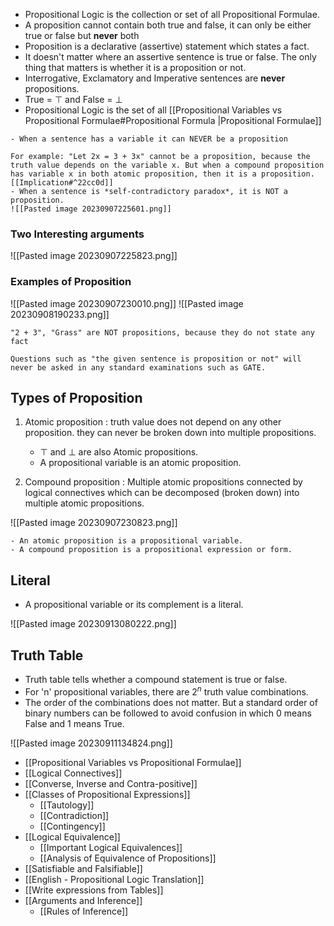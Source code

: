 - Propositional Logic is the collection or set of all Propositional Formulae.
- A proposition cannot contain both true and false, it can only be either true or false but **never** both
- Proposition is a declarative (assertive) statement which states a fact.
- It doesn't matter where an assertive sentence is true or false. The only thing that matters is whether it is a proposition or not.
- Interrogative, Exclamatory and Imperative sentences are **never** propositions.
- True = $\top$ and False = $\bot$
- Propositional Logic is the set of all [[Propositional Variables vs Propositional Formulae#Propositional Formula |Propositional Formulae]]

```ad-important
- When a sentence has a variable it can NEVER be a proposition

For example: "Let 2x = 3 + 3x" cannot be a proposition, because the truth value depends on the variable x. But when a compound proposition has variable x in both atomic proposition, then it is a proposition. [[Implication#^22cc0d]]
- When a sentence is *self-contradictory paradox*, it is NOT a proposition.
![[Pasted image 20230907225601.png]]

```


### Two Interesting arguments
![[Pasted image 20230907225823.png]]

### Examples of Proposition

![[Pasted image 20230907230010.png]]
![[Pasted image 20230908190233.png]]

```ad-attention
"2 + 3", "Grass" are NOT propositions, because they do not state any fact
```

```ad-warning
Questions such as "the given sentence is proposition or not" will never be asked in any standard examinations such as GATE.
```

## Types of Proposition

1. Atomic proposition : truth value does not depend on any other proposition. they can never be broken down into multiple propositions.
	- $\top$ and $\bot$ are also Atomic propositions.
	- A propositional variable is an atomic proposition.

2. Compound proposition : Multiple atomic propositions connected by logical connectives which can be decomposed (broken down) into multiple atomic propositions.


![[Pasted image 20230907230823.png]]

```ad-info
- An atomic proposition is a propositional variable.
- A compound proposition is a propositional expression or form.
```

## Literal 
- A propositional variable or its complement is a literal.

![[Pasted image 20230913080222.png]]

## Truth Table

- Truth table tells whether a compound statement is true or false.
- For 'n' propositional variables, there are $2^n$ truth value combinations. 
- The order of the combinations does not matter. But a standard order of binary numbers can be followed to avoid confusion in which 0 means False and 1 means True.

![[Pasted image 20230911134824.png]]


- [[Propositional Variables vs Propositional Formulae]]
- [[Logical Connectives]]
- [[Converse, Inverse and Contra-positive]]
- [[Classes of Propositional Expressions]]
	- [[Tautology]]
	- [[Contradiction]]
	- [[Contingency]]
- [[Logical Equivalence]]
	- [[Important Logical Equivalences]]
	- [[Analysis of Equivalence of Propositions]]
- [[Satisfiable and Falsifiable]]
- [[English - Propositional Logic Translation]]
- [[Write expressions from Tables]]
- [[Arguments and Inference]]
	- [[Rules of Inference]]
